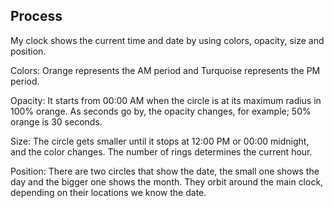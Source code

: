 ## Process

My clock shows the current time and date by using colors, opacity, size and position.

Colors:
Orange represents the AM period and Turquoise represents the PM period.

Opacity:
It starts from 00:00 AM when the circle is at its maximum radius in 100% orange.
As seconds go by, the opacity changes, for example; 50% orange is 30 seconds.

Size:
The circle gets smaller until it stops at 12:00 PM or 00:00 midnight, and the color changes.
The number of rings determines the current hour. 

Position:
There are two circles that show the date, the small one shows the day and the bigger one shows the month. They orbit around the main clock, depending on their locations we know the date.
